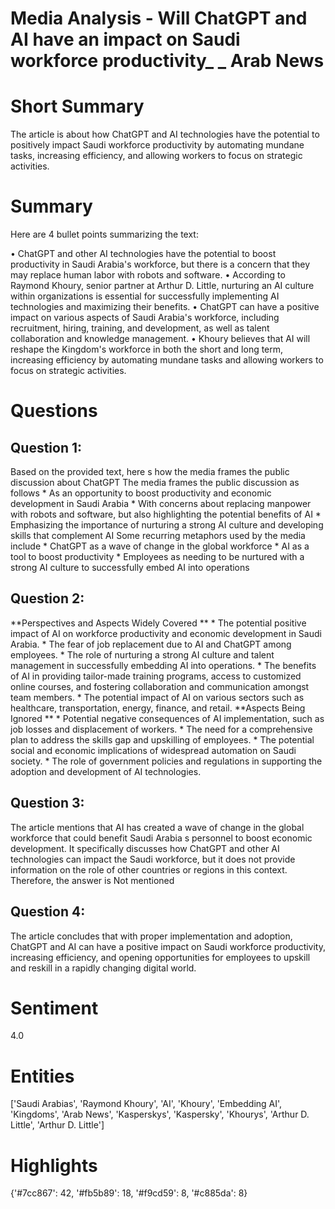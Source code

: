 # Media Analysis - Will ChatGPT and AI have an impact on Saudi workforce productivity_ _ Arab News

# Short Summary
The article is about how ChatGPT and AI technologies have the potential to positively impact Saudi workforce productivity by automating mundane tasks, increasing efficiency, and allowing workers to focus on strategic activities.

# Summary
Here are 4 bullet points summarizing the text:

• ChatGPT and other AI technologies have the potential to boost productivity in Saudi Arabia's workforce, but there is a concern that they may replace human labor with robots and software.
• According to Raymond Khoury, senior partner at Arthur D. Little, nurturing an AI culture within organizations is essential for successfully implementing AI technologies and maximizing their benefits.
• ChatGPT can have a positive impact on various aspects of Saudi Arabia's workforce, including recruitment, hiring, training, and development, as well as talent collaboration and knowledge management.
• Khoury believes that AI will reshape the Kingdom's workforce in both the short and long term, increasing efficiency by automating mundane tasks and allowing workers to focus on strategic activities.

# Questions
## Question 1:
Based on the provided text, here s how the media frames the public discussion about ChatGPT  The media frames the public discussion as follows  * As an opportunity to boost productivity and economic development in Saudi Arabia * With concerns about replacing manpower with robots and software, but also highlighting the potential benefits of AI * Emphasizing the importance of nurturing a strong AI culture and developing skills that complement AI Some recurring metaphors used by the media include  * ChatGPT as a wave of change in the global workforce * AI as a tool to boost productivity * Employees as needing to be nurtured with a strong AI culture to successfully embed AI into operations
## Question 2:
**Perspectives and Aspects Widely Covered ** * The potential positive impact of AI on workforce productivity and economic development in Saudi Arabia. * The fear of job replacement due to AI and ChatGPT among employees. * The role of nurturing a strong AI culture and talent management in successfully embedding AI into operations. * The benefits of AI in providing tailor-made training programs, access to customized online courses, and fostering collaboration and communication amongst team members. * The potential impact of AI on various sectors such as healthcare, transportation, energy, finance, and retail. **Aspects Being Ignored ** * Potential negative consequences of AI implementation, such as job losses and displacement of workers. * The need for a comprehensive plan to address the skills gap and upskilling of employees. * The potential social and economic implications of widespread automation on Saudi society. * The role of government policies and regulations in supporting the adoption and development of AI technologies.
## Question 3:
The article mentions that AI has created a wave of change in the global workforce that could benefit Saudi Arabia s personnel to boost economic development. It specifically discusses how ChatGPT and other AI technologies can impact the Saudi workforce, but it does not provide information on the role of other countries or regions in this context. Therefore, the answer is Not mentioned
## Question 4:
The article concludes that with proper implementation and adoption, ChatGPT and AI can have a positive impact on Saudi workforce productivity, increasing efficiency, and opening opportunities for employees to upskill and reskill in a rapidly changing digital world.


# Sentiment
4.0

# Entities
['Saudi Arabias', 'Raymond Khoury', 'AI', 'Khoury', 'Embedding AI', 'Kingdoms', 'Arab News', 'Kasperskys', 'Kaspersky', 'Khourys', 'Arthur D. Little', 'Arthur D. Little']

# Highlights
{'#7cc867': 42, '#fb5b89': 18, '#f9cd59': 8, '#c885da': 8}

